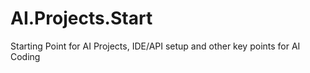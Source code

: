 # AI.Projects.Start
Starting Point for AI Projects, IDE/API setup and other key points for AI Coding
